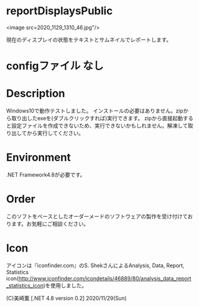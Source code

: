 # reportDisplaysPublic

<image src=2020_1129_1310_46.jpg"/>

現在のディスプレイの状態をテキストとサムネイルでレポートします。

# configファイル	なし

# Description
Windows10で動作テストしました。
インストールの必要はありません。zipから取り出したexeを(ダブルクリックすれば)実行できます。
zipから直接起動すると設定ファイルを作成できないため、実行できないかもしれません。解凍して取り出してから実行してください。

# Environment
.NET Framework4.8が必要です。

# Order
このソフトをベースとしたオーダーメードのソフトウェアの製作を受け付けております。お気軽にご相談ください。

# Icon
アイコンは『iconfinder.com』のS. ShekさんによるAnalysis, Data, Report, Statistics icon(http://www.iconfinder.com/icondetails/46889/80/analysis_data_report_statistics_icon)を使用しました。

(C)美崎薫
[.NET 4.8 version 0.2] 2020/11/29(Sun)
